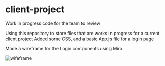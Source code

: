 # client-project
Work in progress code for the team to review

Using this repository to store files that are works in progress for a current client project
Added some CSS, and a basic App.js file for a login page

Made a wireframe for the Login components using Miro


![wifeframe](https://user-images.githubusercontent.com/91314936/156920792-1a0a5806-fc12-4e01-a882-f509eef5aaf0.JPG)


